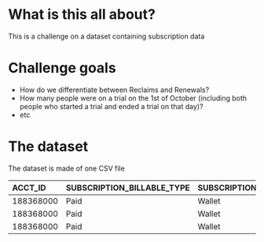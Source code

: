 # What is this all about?

This is a challenge on a dataset containing subscription data

# Challenge goals

* How do we differentiate between Reclaims and Renewals?
* How many people were on a trial on the 1st of October (including both people who started a trial and ended a trial on that day)?
* etc

# The dataset

The dataset is made of one CSV file

|ACCT_ID|SUBSCRIPTION_BILLABLE_TYPE|SUBSCRIPTION_TYPE|SKU_LENGTH|SUB_STATE|SUB_START_DATE|SUB_END_DATE|
|:---|:---|:---|:---|:---|:---|:---|
|188368000|Paid|Wallet|1 month|Reclaim|2020-03-15|2020-04-15|
|188368000|Paid|Wallet|1 month|Renewal|2020-04-15|2020-05-15|
|188368000|Paid|Wallet|1 month|Renewal|2020-05-16|2020-06-16|
